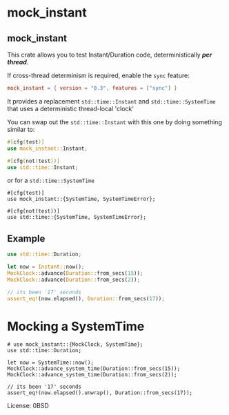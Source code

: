 # mock_instant

## mock_instant

This crate allows you to test Instant/Duration code, deterministically **_per thread_**.

If cross-thread determinism is required, enable the `sync` feature:

```toml
mock_instant = { version = "0.3", features = ["sync"] }
```

It provides a replacement `std::time::Instant` and `std::time::SystemTime` that uses a deterministic thread-local 'clock'

You can swap out the `std::time::Instant` with this one by doing something similar to:

```rust
#[cfg(test)]
use mock_instant::Instant;

#[cfg(not(test))]
use std::time::Instant;
```

or for a `std::time::SystemTime`

```
#[cfg(test)]
use mock_instant::{SystemTime, SystemTimeError};

#[cfg(not(test))]
use std::time::{SystemTime, SystemTimeError};
```

## Example

```rust
use std::time::Duration;

let now = Instant::now();
MockClock::advance(Duration::from_secs(15));
MockClock::advance(Duration::from_secs(2));

// its been '17' seconds
assert_eq!(now.elapsed(), Duration::from_secs(17));
```

# Mocking a SystemTime

```
# use mock_instant::{MockClock, SystemTime};
use std::time::Duration;

let now = SystemTime::now();
MockClock::advance_system_time(Duration::from_secs(15));
MockClock::advance_system_time(Duration::from_secs(2));

// its been '17' seconds
assert_eq!(now.elapsed().unwrap(), Duration::from_secs(17));
```

License: 0BSD
